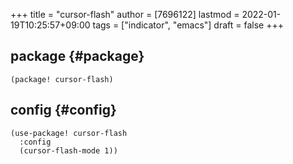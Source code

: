 +++
title = "cursor-flash"
author = [7696122]
lastmod = 2022-01-19T10:25:57+09:00
tags = ["indicator", "emacs"]
draft = false
+++

## package {#package}

```elisp
(package! cursor-flash)
```


## config {#config}

```elisp
(use-package! cursor-flash
  :config
  (cursor-flash-mode 1))
```
